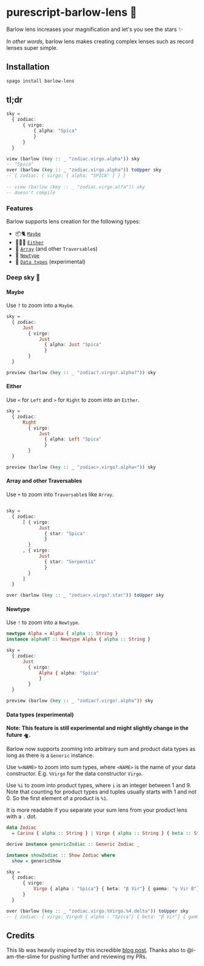 # purescript-barlow-lens 🔭

Barlow lens increases your magnification and let's you see the stars ✨

*In other words,* barlow lens makes creating complex lenses such as record lenses super simple.

## Installation

```bash
spago install barlow-lens
```

## tl;dr 

```purescript
sky =
  { zodiac:
      { virgo:
          { alpha: "Spica"
          }
      }
  }

view (barlow (key :: _ "zodiac.virgo.alpha")) sky
-- "Spica"
over (barlow (key :: _ "zodiac.virgo.alpha")) toUpper sky
-- { zodiac: { virgo: { alpha: "SPICA" } } }
    
-- view (barlow (key :: _ "zodiac.virgo.alfa")) sky 
-- doesn't compile
```

### Features 
Barlow supports lens creation for the following types:
- 📦🐈 [`Maybe`](#Maybe)
- 🤷🏽‍♀️ [`Either`](#Either)
- 📜 [`Array`](#Array-and-other-Traversables) (and other `Traversable`s)
- 🎁 [`Newtype`](#Newtype)
- 🤖 [`Data types`](#Data-types-experimental) (experimental)

### Deep sky 🌌

#### Maybe 
Use `?` to zoom into a `Maybe`.

```purescript 
sky =
  { zodiac:
      Just
        { virgo:
            Just
              { alpha: Just "Spica"
              }
        }
  }

preview (barlow (key :: _ "zodiac?.virgo?.alpha?")) sky
```

#### Either
Use `<` for `Left` and `>` for `Right` to zoom into an `Either`.

```purescript 
sky =
  { zodiac:
      Right
        { virgo:
            Just
              { alpha: Left "Spica"
              }
        }
  }

preview (barlow (key :: _ "zodiac>.virgo?.alpha<")) sky
```


#### Array and other Traversables
Use `+` to zoom into `Traversable`s like `Array`.

```purescript 

sky =
  { zodiac:
      [ { virgo:
            Just
              { star: "Spica"
              }
        }
      , { virgo:
            Just
              { star: "Serpentis"
              }
        }
      ]
  }

over (barlow (key :: _ "zodiac+.virgo?.star")) toUpper sky
```

#### Newtype
Use `!` to zoom into a `Newtype`.

```purescript
newtype Alpha = Alpha { alpha :: String }
instance alphaNT :: Newtype Alpha { alpha :: String }

sky =
  { zodiac:
      Just
        { virgo:
            Alpha { alpha: "Spica"
            }
        }
  }

preview (barlow (key :: _ "zodiac?.virgo!.alpha")) sky
```

#### Data types (experimental)

**Note: This feature is still experimental and might slightly change in the future 🛸.**

Barlow now supports zooming into arbitrary sum and product data types as long as there is a `Generic` instance. 

Use `%<NAME>` to zoom into sum types, where `<NAME>` is the name of your data constructor. E.g. `%Virgo` for the data constructor `Virgo`. 

Use `%i` to zoom into product types, where `i` is an integer between 1 and 9. Note that counting for product types and tuples usually starts with 1 and not 0. So the first element of a product is `%1`.

It is more readable if you separate your sum lens from your product lens with a `.` dot. 

```purescript 
data Zodiac
  = Carina { alpha :: String } | Virgo { alpha :: String } { beta :: String } { gamma :: String } { delta :: String } | CanisMaior String 

derive instance genericZodiac :: Generic Zodiac _

instance showZodiac :: Show Zodiac where
  show = genericShow

sky =
  { zodiac:
      { virgo:
          Virgo { alpha : "Spica"} { beta: "β Vir"} { gamma: "γ Vir B"} { delta: "δ Vir"}
      }
  }

over (barlow (key :: _ "zodiac.virgo.%Virgo.%4.delta")) toUpper sky
-- { zodiac: { virgo: Virgo9 { alpha : "Spica"} { beta: "β Vir"} { gamma: "γ Vir B"} { delta: "Δ VIR"} } }
```

## Credits

This lib was heavily inspired by this incredible [blog post](https://blog.csongor.co.uk/purescript-safe-printf/#The%20problem). Thanks also to @i-am-the-slime for pushing further and reviewing my PRs. 
